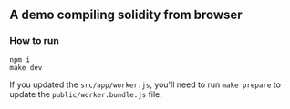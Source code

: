 ## A demo compiling solidity from browser

### How to run

```
npm i
make dev
```

If you updated the `src/app/worker.js`, you'll need to run `make prepare` to update
the `public/worker.bundle.js` file.
